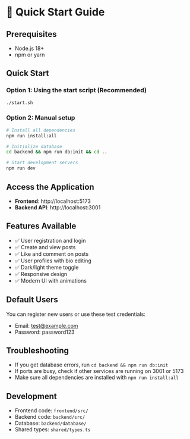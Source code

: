 # 🚀 Quick Start Guide

## Prerequisites
- Node.js 18+ 
- npm or yarn

## Quick Start

### Option 1: Using the start script (Recommended)
```bash
./start.sh
```

### Option 2: Manual setup
```bash
# Install all dependencies
npm run install:all

# Initialize database
cd backend && npm run db:init && cd ..

# Start development servers
npm run dev
```

## Access the Application
- **Frontend**: http://localhost:5173
- **Backend API**: http://localhost:3001

## Features Available
- ✅ User registration and login
- ✅ Create and view posts
- ✅ Like and comment on posts
- ✅ User profiles with bio editing
- ✅ Dark/light theme toggle
- ✅ Responsive design
- ✅ Modern UI with animations

## Default Users
You can register new users or use these test credentials:
- Email: test@example.com
- Password: password123

## Troubleshooting
- If you get database errors, run `cd backend && npm run db:init`
- If ports are busy, check if other services are running on 3001 or 5173
- Make sure all dependencies are installed with `npm run install:all`

## Development
- Frontend code: `frontend/src/`
- Backend code: `backend/src/`
- Database: `backend/database/`
- Shared types: `shared/types.ts`
